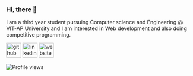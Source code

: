 ### Hi, there 👋

I am a third year student pursuing Computer science and Engineering @ VIT-AP University and I am interested in Web development and also doing competitive programming.

<!-- [![Anurag's GitHub stats](https://github-readme-stats.vercel.app/api?username=bhargav-jaldu)](https://github.com/anuraghazra/github-readme-stats) -->

[<img src='https://cdn.jsdelivr.net/npm/simple-icons@3.0.1/icons/github.svg' alt='github' height='40'>](https://github.com/bhargav-jaldu)  [<img src='https://cdn.jsdelivr.net/npm/simple-icons@3.0.1/icons/linkedin.svg' alt='linkedin' height='40'>](https://www.linkedin.com/in/bhargav-jaldu-697488196/)  [<img src='https://cdn.jsdelivr.net/npm/simple-icons@3.0.1/icons/icloud.svg' alt='website' height='40'>](https://portfolio-bhargav.netlify.app/)  

![Profile views](https://gpvc.arturio.dev/bhargav-jaldu)  
